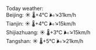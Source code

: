 Today weather:  
Beijing: ☀️ 🌡️+4°C 🌬️↘31km/h  
Tianjin: ☀️ 🌡️+4°C 🌬️↘15km/h  
Shijiazhuang: ☀️ 🌡️+3°C 🌬️↘15km/h  
Tangshan: ☀️ 🌡️+5°C 🌬️↘21km/h  
